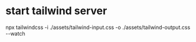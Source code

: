 # start tailwind server
npx tailwindcss -i ./assets/tailwind-input.css -o ./assets/tailwind-output.css --watch 
